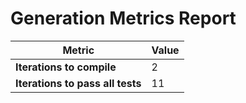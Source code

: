 # Generation Metrics Report

| Metric                          | Value     |
|---------------------------------|-----------|
| **Iterations to  compile**      | 2         |
| **Iterations to pass all tests**| 11        |

